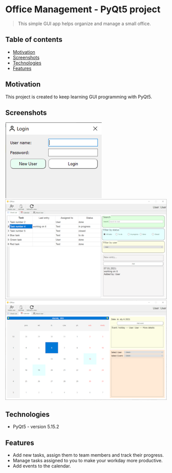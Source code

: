 # Office Management - PyQt5 project
> This simple GUI app helps organize and manage a small office.
## Table of contents
* [Motivation](#motivation)
* [Screenshots](#screenshots)
* [Technologies](#technologies)
* [Features](#features)

## Motivation
This project is created to keep learning GUI programming with PyQt5.

## Screenshots
![Example screenshot](./imgs_github/img_1.png)
![Example screenshot](./imgs_github/img_3.png)
![Example screenshot](./imgs_github/img_2.png)

## Technologies
* PyQt5 - version 5.15.2

## Features
* Add new tasks, assign them to team members and track their progress.
* Manage tasks assigned to you to make your workday more productive.  
* Add events to the calendar.